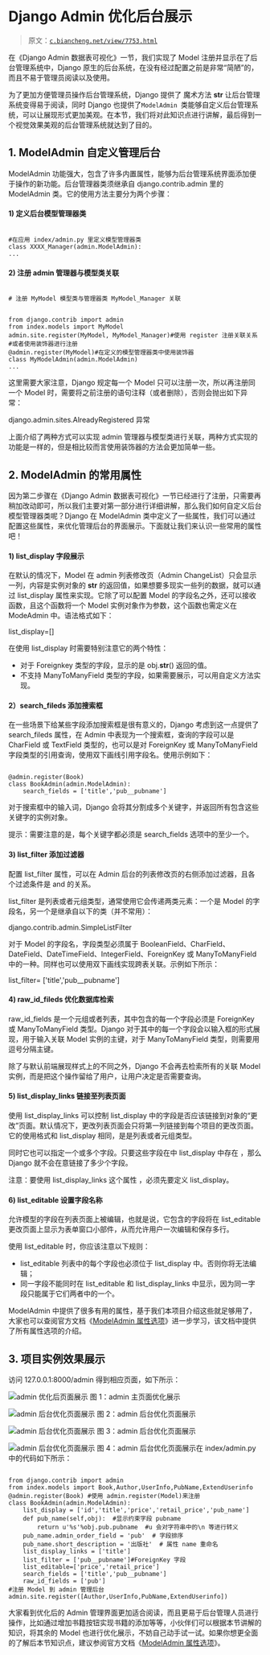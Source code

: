 # Django Admin 优化后台展示

> 原文：[`c.biancheng.net/view/7753.html`](http://c.biancheng.net/view/7753.html)

在《Django Admin 数据表可视化》一节，我们实现了 Model 注册并显示在了后台管理系统中，Django 原生的后台系统，在没有经过配置之前是非常“简陋”的，而且不易于管理员阅读以及使用。

为了更加方便管理员操作后台管理系统，Django 提供了 魔术方法 __str__ 让后台管理系统变得易于阅读，同时 Django 也提供了`ModelAdmin `类能够自定义后台管理系统，可以让展现形式更加美观。在本节，我们将对此知识点进行讲解，最后得到一个视觉效果美观的后台管理系统就达到了目的。

## 1\. ModelAdmin 自定义管理后台

ModelAdmin 功能强大，包含了许多内置属性，能够为后台管理系统界面添加便于操作的新功能。后台管理器类须继承自 django.contrib.admin 里的 ModelAdmin 类。它的使用方法主要分为两个步骤：

#### 1) 定义后台模型管理器类

```

#在应用 index/admin.py 里定义模型管理器类
class XXXX_Manager(admin.ModelAdmin):
...
```

#### 2) 注册 admin 管理器与模型类关联

```

# 注册 MyModel 模型类与管理器类 MyModel_Manager 关联
```

```

from django.contrib import admin
from index.models import MyModel
admin.site.register(MyModel, MyModel_Manager)#使用 register 注册关联关系
#或者使用装饰器进行注册
@admin.register(MyModel)#在定义的模型管理器类中使用装饰器
class MyModelAdmin(admin.ModelAdmin)
...

```

这里需要大家注意，Django 规定每一个 Model 只可以注册一次，所以再注册同一个 Model 时，需要将之前注册的语句注释（或者删除），否则会抛出如下异常：

django.admin.sites.AlreadyRegistered 异常

上面介绍了两种方式可以实现 admin 管理器与模型类进行关联，两种方式实现的功能是一样的，但是相比较而言使用装饰器的方法会更加简单一些。

## 2\. ModelAdmin 的常用属性

因为第二步骤在《Django Admin 数据表可视化》一节已经进行了注册，只需要再稍加改动即可，所以我们主要对第一部分进行详细讲解，那么我们如何自定义后台模型管理器类呢？Django 在 ModelAdmin 类中定义了一些属性，我们可以通过配置这些属性，来优化管理后台的界面展示。下面就让我们来认识一些常用的属性吧！

#### 1) list_display 字段展示

在默认的情况下，Model 在 admin 列表修改页（Admin ChangeList）只会显示一列，内容是实例对象的 __str__ 的返回值，如果想要多现实一些列的数据，就可以通过 list_display 属性来实现。它除了可以配置 Model 的字段名之外，还可以接收函数，且这个函数将一个 Model 实例对象作为参数，这个函数也需定义在 ModeAdmin 中。语法格式如下：

list_display=[]

在使用 list_display 时需要特别注意它的两个特性：

*   对于 Foreignkey 类型的字段，显示的是 obj.__str__() 返回的值。
*   不支持 ManyToManyField 类型的字段，如果需要展示，可以用自定义方法实现。

#### 2）search_fileds 添加搜索框

在一些场景下给某些字段添加搜索框是很有意义的，Django 考虑到这一点提供了 search_fileds 属性，在 Admin 中表现为一个搜索框，查询的字段可以是 CharField 或 TextField 类型的，也可以是对 ForeignKey 或 ManyToManyField 字段类型的引用查询，使用双下画线引用字段名。使用示例如下：

```

@admin.register(Book)
class BookAdmin(admin.ModelAdmin):
    search_fields = ['title','pub__pubname']
```

对于搜索框中的输入词，Django 会将其分割成多个关键字，并返回所有包含这些关键字的实例对象。

提示：需要注意的是，每个关键字都必须是 search_fields 选项中的至少一个。

#### 3) list_filter 添加过滤器

配置 list_filter 属性，可以在 Admin 后台的列表修改页的右侧添加过滤器，且各个过滤条件是 and 的关系。

list_filter 是列表或者元组类型，通常使用它会传递两类元素：一个是 Model 的字段名，另一个是继承自以下的类（并不常用）：

django.contrib.admin.SimpleListFilter

对于 Model 的字段名，字段类型必须属于 BooleanField、CharField、DateField、DateTimeField、IntegerField、ForeignKey 或 ManyToManyField 中的一种。同样也可以使用双下画线实现跨表关联。示例如下所示：

list_filter= ['title','pub__pubname']

#### 4) raw_id_fileds 优化数据库检索

raw_id_fields 是一个元组或者列表，其中包含的每一个字段必须是 ForeignKey 或 ManyToManyField 类型。Django 对于其中的每一个字段会以输入框的形式展现，用于输入关联 Model 实例的主键，对于 ManyToManyField 类型，则需要用逗号分隔主键。

除了与默认前端展现样式上的不同之外，Django 不会再去检索所有的关联 Model 实例，而是把这个操作留给了用户，让用户决定是否需要查询。

#### 5) list_display_links 链接至列表页面

使用 list_display_links 可以控制 list_display 中的字段是否应该链接到对象的“更改”页面。默认情况下，更改列表页面会只将第一列链接到每个项目的更改页面。它的使用格式和 list_display 相同，是是列表或者元组类型。

同时它也可以指定一个或多个字段。只要这些字段在中 list_display 中存在 ，那么 Django 就不会在意链接了多少个字段。

注意：要使用 list_display_links 这个属性 ，必须先要定义 list_display。

#### 6) list_editable 设置字段名称

允许模型的字段在列表页面上被编辑，也就是说，它包含的字段将在 list_editable 更改页面上显示为表单窗口小部件，从而允许用户一次编辑和保存多行。

使用 list_editable 时，你应该注意以下规则： 

*   list_editable 列表中的每个字段也必须位于 list_display 中。否则你将无法编辑；
*   同一字段不能同时在 list_editable 和 list_display_links 中显示，因为同一字段只能属于它们两者中的一个。

ModelAdmin 中提供了很多有用的属性，基于我们本项目介绍这些就足够用了，大家也可以查阅官方文档《[ModelAdmin 属性选项](http://docs.djangoproject.com/en/2.2/ref/contrib/admin/)》进一步学习，该文档中提供了所有属性选项的介绍。

## 3\. 项目实例效果展示

访问 127.0.0.1:8000/admin 得到相应页面，如下所示：

![admin 优化后页面展示](img/e6963cb2f9bcf94da336a1e6c8e85db6.png)
图 1：admin 主页面优化展示

![admin 后台优化页面展示](img/19243cbc0168fbd070d169905e5f9c30.png)
图 2：admin 后台优化页面展示

![admin 后台优化页面展示](img/3afddb9405bf74f8d2ed6ef445cba4ab.png)
图 3：admin 后台优化页面展示

![admin 后台优化页面展示](img/a80568cfeab52443e991a1911a1c1cb0.png)
图 4：admin 后台优化页面展示在 index/admin.py 中的代码如下所示：

```

from django.contrib import admin
from index.models import Book,Author,UserInfo,PubName,ExtendUserinfo
@admin.register(Book) #使用 admin.register(Model)来注册
class BookAdmin(admin.ModelAdmin):
    list_display = ['id','title','price','retail_price','pub_name']
    def pub_name(self,obj):  #显示约束字段 pubname
        return u'%s'%obj.pub.pubname  #u 会对字符串中的\n 等进行转义
    pub_name.admin_order_field = 'pub'  # 字段排序
    pub_name.short_description = '出版社'  # 属性 name 重命名
    list_display_links = ['title']
    list_filter = ['pub__pubname']#ForeignKey 字段
    list_editable=['price','retail_price']
    search_fields = ['title','pub__pubname']
    raw_id_fields = ['pub']
#注册 Model 到 admin 管理后台
admin.site.register([Author,UserInfo,PubName,ExtendUserinfo])
```

大家看到优化后的 Admin 管理界面更加适合阅读，而且更易于后台管理人员进行操作，比如通过增加书籍按钮实现书籍的添加等等，小伙伴们可以根据本节讲解的知识，将其余的 Model 也进行优化展示，不妨自己动手试一试。如果你想更全面的了解后本节知识点，建议参阅官方文档《[ModelAdmin 属性选项](http://docs.djangoproject.com/en/2.2/ref/contrib/admin/)》。